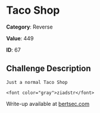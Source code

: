 # Taco Shop
**Category**: Reverse

**Value**: 449

**ID**: 67

## Challenge Description
```
Just a normal Taco Shop

<font color="gray">ziadstr</font>
```

Write-up available at [bertsec.com](https://bertsec.com)

